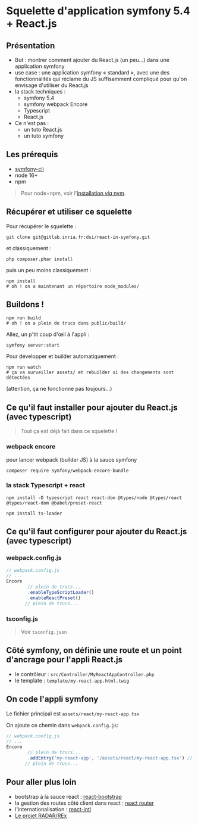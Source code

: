 # Squelette d'application symfony 5.4 + React.js

## Présentation

* But : montrer comment ajouter du React.js (un peu...) dans une application symfony
* use case : une application symfony « standard », avec une des fonctionnalités qui réclame du JS  suffisamment compliqué pour qu'on envisage d'utiliser du React.js  
* la stack techniques :
    * symfony 5.4 
    * symfony webpack Encore
    * Typescript
    * React.js
* Ce n'est pas :
   * un tuto React.js
   * un tuto symfony

## Les prérequis

* [symfony-cli](https://symfony.com/download)
* node 16+
* npm

> Pour node+npm, voir l'[installation _via_ nvm](https://github.com/nvm-sh/nvm).

## Récupérer et utiliser ce squelette

Pour récupérer le squelette :

```shell
git clone git@gitlab.inria.fr:dsi/react-in-symfony.git 
````
et classiquement :

```shell
php composer.phar install
```

puis un peu moins classiquement :

```shell
npm install
# oh ! on a maintenant un répertoire node_modules/
```

## Buildons !


```shell
npm run build
# oh ! on a plein de trucs dans public/build/
```

Allez, un p'tit coup d'œil à l'appli :

```shell
symfony server:start

```

Pour développer et builder automatiquement :

```shell
npm run watch
# ça va surveiller assets/ et rebuilder si des changements sont détectées
```

(attention, ça ne fonctionne pas toujours...)

## Ce qu'il faut installer pour ajouter du React.js (avec typescript)

> Tout ça est déjà fait dans ce squelette !

### webpack encore

pour lancer webpack (builder JS) à la sauce symfony

```shell
composer require symfony/webpack-encore-bundle 
```

### la stack Typescript + react

```shell
npm install -D typescript react react-dom @types/node @types/react @types/react-dom @babel/preset-react
```

```shell
npm install ts-loader
```


## Ce qu'il faut configurer pour ajouter du React.js (avec typescript)

### webpack.config.js

```javascript
// webpack.config.js
// ...
Encore
        // plein de trucs...
        .enableTypeScriptLoader()
        .enableReactPreset()
       // plein de trucs...

```

### tsconfig.js

> Voir `tsconfig.json`

## Côté symfony, on définie une route et un point d'ancrage pour l'appli React.js

* le contrôleur : `src/Controller/MyReactAppController.php`
* le template : `template/my-react-app.html.twig`

## On code l'appli symfony 

Le fichier principal est `assets/react/my-react-app.tsx`

On ajoute ce chemin dans `webpack.config.js`:


```javascript
// webpack.config.js
// ...
Encore
        // plein de trucs...
        .addEntry('my-react-app', '/assets/react/my-react-app.tsx') // le chemin vers l'appli react
       // plein de trucs...

```


## Pour aller plus loin

* bootstrap à la sauce react : [react-bootstrap](https://react-bootstrap.github.io)
* la gestion des routes côté client dans react : [react router](https://github.com/remix-run/react-router)
* l'internationalisation : [react-intl](https://formatjs.io/docs/react-intl/)
* [Le projet RADAR/REx](https://gitlab.inria.fr/dsi/radar/rex) 